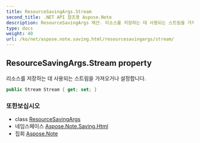 ```yaml
---
title: ResourceSavingArgs.Stream
second_title: .NET API 참조용 Aspose.Note
description: ResourceSavingArgs 재산. 리소스를 저장하는 데 사용되는 스트림을 가져오거나 설정합니다.
type: docs
weight: 40
url: /ko/net/aspose.note.saving.html/resourcesavingargs/stream/
---
```

## ResourceSavingArgs.Stream property

리소스를 저장하는 데 사용되는 스트림을 가져오거나 설정합니다.

```csharp
public Stream Stream { get; set; }
```

### 또한보십시오

* class [ResourceSavingArgs](../)
* 네임스페이스 [Aspose.Note.Saving.Html](../../resourcesavingargs/)
* 집회 [Aspose.Note](../../../)


